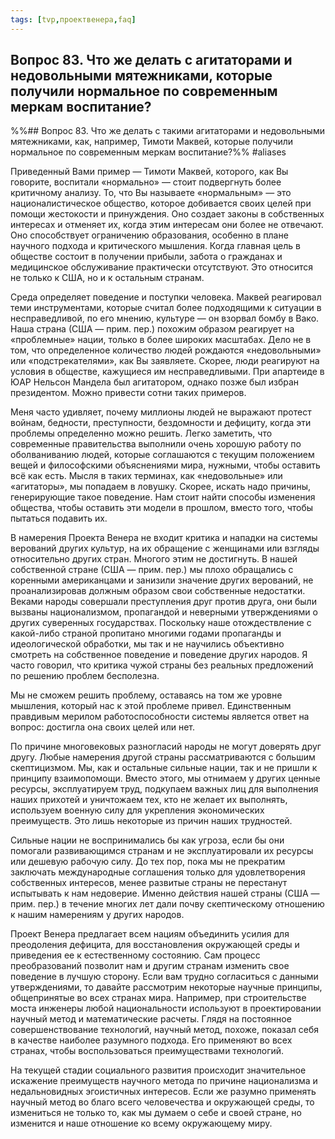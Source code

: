```yaml
---
tags: [tvp,проектвенера,faq]
---
```

## Вопрос 83. Что же делать с агитаторами и недовольными мятежниками, которые получили нормальное по современным меркам воспитание?

%%## Вопрос 83. Что же делать с такими агитаторами и недовольными мятежниками, как, например, Тимоти Маквей, которые получили нормальное по современным меркам воспитание?%% #aliases 

Приведенный Вами пример — Тимоти Маквей, которого, как Вы говорите, воспитали «нормально» — стоит подвергнуть более критичному анализу. То, что Вы называете «нормальным» — это националистическое общество, которое добивается своих целей при помощи жестокости и принуждения. Оно создает законы в собственных интересах и отменяет их, когда этим интересам они более не отвечают. Оно способствует ограничению образования, особенно в плане научного подхода и критического мышления. Когда главная цель в обществе состоит в получении прибыли, забота о гражданах и медицинское обслуживание практически отсутствуют. Это относится не только к США, но и к остальным странам.

Среда определяет поведение и поступки человека. Маквей реагировал теми инструментами, которые считал более подходящими к ситуации в несправедливой, по его мнению, культуре — он взорвал бомбу в Вако. Наша страна (США — прим. пер.) похожим образом реагирует на «проблемные» нации, только в более широких масштабах. Дело не в том, что определенное количество людей рождаются «недовольными» или «подстрекателями», как Вы заявляете. Скорее, люди реагируют на условия в обществе, кажущиеся им несправедливыми. При апартеиде в ЮАР Нельсон Мандела был агитатором, однако позже был избран президентом. Можно привести сотни таких примеров.

Меня часто удивляет, почему миллионы людей не выражают протест войнам, бедности, преступности, бездомности и дефициту, когда эти проблемы определенно можно решить. Легко заметить, что современные правительства выполнили очень хорошую работу по оболваниванию людей, которые соглашаются с текущим положением вещей и философскими объяснениями мира, нужными, чтобы оставить всё как есть. Мысля в таких терминах, как «недовольные» или «агитаторы», мы попадаем в ловушку. Скорее, искать надо причины, генерирующие такое поведение. Нам стоит найти способы изменения общества, чтобы оставить эти модели в прошлом, вместо того, чтобы пытаться подавить их.

В намерения Проекта Венера не входит критика и нападки на системы верований других культур, на их обращение с женщинами или взгляды относительно других стран. Многого этим не достигнуть. В нашей собственной стране (США — прим. пер.) мы плохо обращались с коренными американцами и занизили значение других верований, не проанализировав должным образом свои собственные недостатки. Веками народы совершали преступления друг против друга, они были вызваны национализмом, пропагандой и неверными утверждениями о других суверенных государствах. Поскольку наше отождествление с какой-либо страной пропитано многими годами пропаганды и идеологической обработки, мы так и не научились объективно смотреть на собственное поведение и поведение других народов. Я часто говорил, что критика чужой страны без реальных предложений по решению проблем бесполезна.

Мы не сможем решить проблему, оставаясь на том же уровне мышления, который нас к этой проблеме привел. Единственным правдивым мерилом работоспособности системы является ответ на вопрос: достигла она своих целей или нет.

По причине многовековых разногласий народы не могут доверять друг другу. Любые намерения другой страны рассматриваются с большим скептицизмом. Мы, как и остальные сильные нации, так и не пришли к принципу взаимопомощи. Вместо этого, мы отнимаем у других ценные ресурсы, эксплуатируем труд, подкупаем важных лиц для выполнения наших прихотей и уничтожаем тех, кто не желает их выполнять, используем военную силу для укрепления экономических преимуществ. Это лишь некоторые из причин наших трудностей.

Сильные нации не воспринимались бы как угроза, если бы они помогали развивающимся странам и не эксплуатировали их ресурсы или дешевую рабочую силу. До тех пор, пока мы не прекратим заключать международные соглашения только для удовлетворения собственных интересов, менее развитые страны не перестанут испытывать к нам недоверие. Именно действия нашей страны (США — прим. пер.) в течение многих лет дали почву скептическому отношению к нашим намерениям у других народов.

Проект Венера предлагает всем нациям объединить усилия для преодоления дефицита, для восстановления окружающей среды и приведения ее к естественному состоянию. Сам процесс преобразований позволит нам и другим странам изменить свое поведение в лучшую сторону. Если вам трудно согласиться с данными утверждениями, то давайте рассмотрим некоторые научные принципы, общепринятые во всех странах мира. Например, при строительстве моста инженеры любой национальности используют в проектировании научный метод и математические расчеты. Глядя на постоянное совершенствование технологий, научный метод, похоже, показал себя в качестве наиболее разумного подхода. Его применяют во всех странах, чтобы воспользоваться преимуществами технологий.

На текущей стадии социального развития происходит значительное искажение преимуществ научного метода по причине национализма и недальновидных эгоистичных интересов. Если же разумно применять научный метод во благо всего человечества и окружающей среды, то измениться не только то, как мы думаем о себе и своей стране, но изменится и наше отношение ко всему окружающему миру.